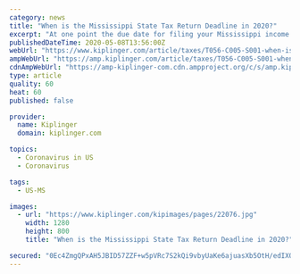 ```yaml
---
category: news
title: "When is the Mississippi State Tax Return Deadline in 2020?"
excerpt: "At one point the due date for filing your Mississippi income tax return was May 15, but it has been pushed back to a later date."
publishedDateTime: 2020-05-08T13:56:00Z
webUrl: "https://www.kiplinger.com/article/taxes/T056-C005-S001-when-is-the-mississippi-state-tax-return-deadline.html"
ampWebUrl: "https://amp.kiplinger.com/article/taxes/T056-C005-S001-when-is-the-mississippi-state-tax-return-deadline.html"
cdnAmpWebUrl: "https://amp-kiplinger-com.cdn.ampproject.org/c/s/amp.kiplinger.com/article/taxes/T056-C005-S001-when-is-the-mississippi-state-tax-return-deadline.html"
type: article
quality: 60
heat: 60
published: false

provider:
  name: Kiplinger
  domain: kiplinger.com

topics:
  - Coronavirus in US
  - Coronavirus

tags:
  - US-MS

images:
  - url: "https://www.kiplinger.com/kipimages/pages/22076.jpg"
    width: 1280
    height: 800
    title: "When is the Mississippi State Tax Return Deadline in 2020?"

secured: "0Ec4ZmgQPxAH5JBID57ZZF+w5pVRc7S2kQi9vbyUaKe6ajuasXb5OtH/edIXQald2fdBJx3jJMHbTaZKUti3h2iS94exXKHxjhgTcEp25FmSMZ1V/mzSQLukJZuORqZZDYQML1/ueTrnCCT9nXPQ8wOOuMXL05rOtJ9qUpbL9twzVdRSgKd4bEH9jAxMROO10w3lTBoE/EdxqjTcKesn1lfQ9xyldFMmhJiGhqnwvbQ5u/N10DHtnT4jD6yOtuG4mHFu1Q+IwXN23oboSTGCkg3uv8FrkG21MKxkjSIAIjGUK8xjOGEPl4TQJWnY8mHg;G6JGo1EMpryky+Lr2osvOA=="
---
```


